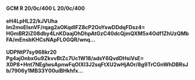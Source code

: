 #### GCM R 20/0c/400 L 20/0c/400
**eH4LpHL22/kJVUha**<br/>**lm2moEIsnVF/rqag2aOKqdlFZ8cP2OoYswDDdqFDsz4=**<br/>**HGmBR2iZ08dby4LnKDaajOhDhpAtGzC40dcQjmQXM5x4Odf1ZhUzQMbFA/mEnsbKHCsNApFL0GQR/wnq...**<br/><br/>
**UDPNtP7sy968kr20**<br/>**Pg4ajOnbxGu9ZkvvBtZc7Uc1W18/adsY6QvdDHsiVsE=**<br/>**X0P8+Hnt7NEglwsApnwFqOIXl3J2sqFtXU2wHjAOr/8g9TrCGnWhDBRsJb/7906y1MB33Y00uiBHkhfx...**